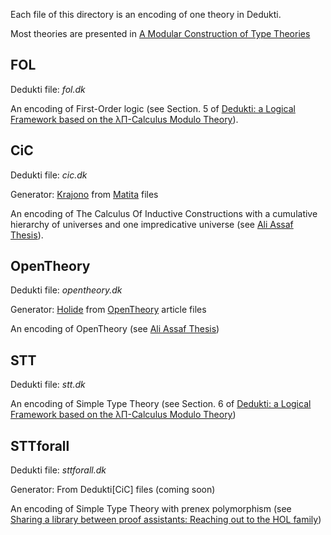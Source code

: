 Each file of this directory is an encoding of one theory in Dedukti.

Most theories are presented in [A Modular Construction of Type Theories](https://lmcs.episciences.org/10959/pdf)

## FOL

Dedukti file: *fol.dk*

An encoding of First-Order logic (see Section. 5 of [Dedukti: a Logical Framework based on the λΠ-Calculus Modulo Theory](https://arxiv.org/abs/2311.07185)).

## CiC

Dedukti file: *cic.dk*

Generator: [Krajono](https://github.com/Deducteam/matita/tree/krajono) from [Matita](http://matita.cs.unibo.it/) files

An encoding of The Calculus Of Inductive Constructions with a cumulative hierarchy of universes and one impredicative universe (see [Ali Assaf Thesis](https://hal.inria.fr/tel-01235303)).

## OpenTheory

Dedukti file: *opentheory.dk*

Generator: [Holide](https://github.com/Deducteam/Holide) from [OpenTheory](http://www.gilith.com/opentheory/article.html) article files

An encoding of OpenTheory (see [Ali Assaf Thesis](https://hal.inria.fr/tel-01235303))

## STT

Dedukti file: *stt.dk*

An encoding of Simple Type Theory (see Section. 6 of [Dedukti: a Logical Framework based on the λΠ-Calculus Modulo Theory](https://arxiv.org/abs/2311.07185))

## STTforall

Dedukti file: *sttforall.dk*

Generator: From Dedukti[CiC] files (coming soon)

An encoding of Simple Type Theory with prenex polymorphism (see [Sharing a library between proof assistants: Reaching out to the HOL family](https://arxiv.org/abs/1807.01873))
